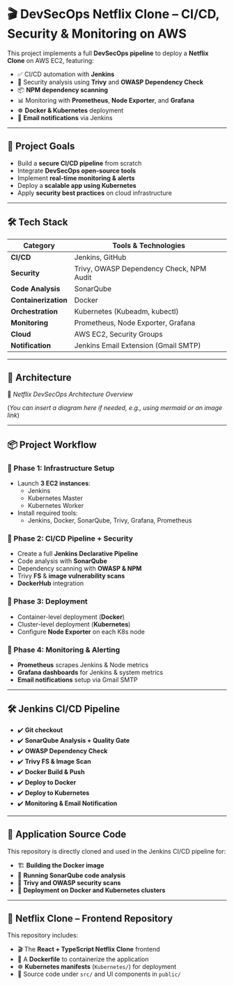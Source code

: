 # 🎬 DevSecOps Netflix Clone – CI/CD, Security & Monitoring on AWS

This project implements a full **DevSecOps pipeline** to deploy a **Netflix Clone** on AWS EC2, featuring:

- ✅ CI/CD automation with **Jenkins**
- 🔐 Security analysis using **Trivy** and **OWASP Dependency Check**
- 📦 **NPM dependency scanning**
- 📊 Monitoring with **Prometheus**, **Node Exporter**, and **Grafana**
- ☸️ **Docker & Kubernetes** deployment
- 📧 **Email notifications** via Jenkins

---

## 🚀 Project Goals

- Build a **secure CI/CD pipeline** from scratch  
- Integrate **DevSecOps open-source tools**  
- Implement **real-time monitoring & alerts**  
- Deploy a **scalable app using Kubernetes**  
- Apply **security best practices** on cloud infrastructure  

---

## 🛠️ Tech Stack

| Category         | Tools & Technologies                            |
|------------------|-------------------------------------------------|
| **CI/CD**        | Jenkins, GitHub                                 |
| **Security**     | Trivy, OWASP Dependency Check, NPM Audit        |
| **Code Analysis**| SonarQube                                       |
| **Containerization** | Docker                                      |
| **Orchestration**| Kubernetes (Kubeadm, kubectl)                   |
| **Monitoring**   | Prometheus, Node Exporter, Grafana              |
| **Cloud**        | AWS EC2, Security Groups                        |
| **Notification** | Jenkins Email Extension (Gmail SMTP)            |

---

## 🧱 Architecture

📌 *Netflix DevSecOps Architecture Overview*

(*You can insert a diagram here if needed, e.g., using mermaid or an image link*)

---

## 📦 Project Workflow

### 🔹 Phase 1: Infrastructure Setup
- Launch **3 EC2 instances**:
  - Jenkins
  - Kubernetes Master
  - Kubernetes Worker
- Install required tools:
  - Jenkins, Docker, SonarQube, Trivy, Grafana, Prometheus

### 🔹 Phase 2: CI/CD Pipeline + Security
- Create a full **Jenkins Declarative Pipeline**
- Code analysis with **SonarQube**
- Dependency scanning with **OWASP & NPM**
- Trivy **FS** & **image vulnerability scans**
- **DockerHub** integration

### 🔹 Phase 3: Deployment
- Container-level deployment (**Docker**)
- Cluster-level deployment (**Kubernetes**)
- Configure **Node Exporter** on each K8s node

### 🔹 Phase 4: Monitoring & Alerting
- **Prometheus** scrapes Jenkins & Node metrics
- **Grafana dashboards** for Jenkins & system metrics
- **Email notifications** setup via Gmail SMTP

---

## 🛠 Jenkins CI/CD Pipeline

- ✔️ **Git checkout**  
- ✔️ **SonarQube Analysis + Quality Gate**  
- ✔️ **OWASP Dependency Check**  
- ✔️ **Trivy FS & Image Scan**  
- ✔️ **Docker Build & Push**  
- ✔️ **Deploy to Docker**  
- ✔️ **Deploy to Kubernetes**  
- ✔️ **Monitoring & Email Notification**

---

## 📁 Application Source Code

This repository is directly cloned and used in the Jenkins CI/CD pipeline for:

- 🏗️ **Building the Docker image**  
- 🧪 **Running SonarQube code analysis**  
- 🔐 **Trivy and OWASP security scans**  
- 🚀 **Deployment on Docker and Kubernetes clusters**

---

## 🔗 Netflix Clone – Frontend Repository

This repository includes:

- 🎬 The **React + TypeScript Netflix Clone** frontend  
- 🐳 A **Dockerfile** to containerize the application  
- ☸️ **Kubernetes manifests** (`Kubernetes/`) for deployment  
- 📂 Source code under `src/` and UI components in `public/`  

